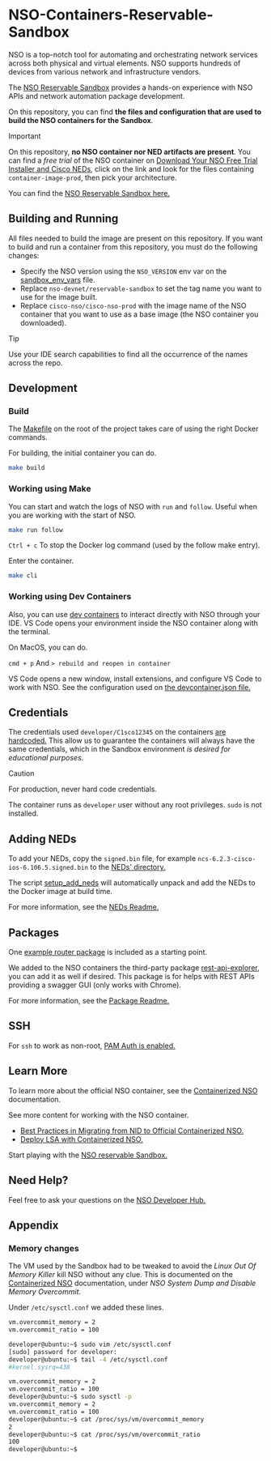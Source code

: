 # NSO-Containers-Reservable-Sandbox

NSO is a top-notch tool for automating and orchestrating network services across both physical and virtual elements. NSO supports hundreds of devices from various network and infrastructure vendors.

The [NSO Reservable Sandbox](https://devnetsandbox.cisco.com/DevNet/catalog/nso-sandbox_nso) provides a hands-on experience with NSO APIs and network automation package development.

On this repository, you can find **the files and configuration that are used to build the NSO containers for the Sandbox**.

> [!IMPORTANT]
> On this repository, **no NSO container nor NED artifacts are present**. You can find a _free trial_ of the NSO container on [Download Your NSO Free Trial Installer and Cisco NEDs](https://developer.cisco.com/docs/nso/getting-and-installing-nso/#download-your-nso-free-trial-installer-and-cisco-neds), click on the link and look for the files containing `container-image-prod`, then pick your architecture.

You can find the [NSO Reservable Sandbox here.](https://devnetsandbox.cisco.com/DevNet/catalog/nso-sandbox_nso)

## Building and Running

All files needed to build the image are present on this repository. If you want to build and run a container from this repository, you must do the following changes:

- Specify the NSO version using the `NSO_VERSION` env var on the [sandbox_env_vars](./sandbox_env_vars.sh#L1) file.
- Replace `nso-devnet/reservable-sandbox` to set the tag name you want to use for the image built.
- Replace `cisco-nso/cisco-nso-prod` with the image name of the NSO container that you want to use as a base image (the NSO container you downloaded).

> [!TIP]
> Use your IDE search capabilities to find all the occurrence of the names across the repo.

## Development

### Build

The [Makefile](Makefile) on the root of the project takes care of using the right Docker commands.

For building, the initial container you can do.

```bash
make build
```

### Working using Make

You can start and watch the logs of NSO with `run` and `follow`. Useful when you are working with the start of NSO.

```bash
make run follow
```

`Ctrl + c` To stop the Docker log command (used by the follow make entry).

Enter the container.

```bash
make cli
```

### Working using Dev Containers

Also, you can use [dev containers](https://containers.dev/) to interact directly with NSO through your IDE. VS Code opens your environment inside the NSO container along with the terminal.

On MacOS, you can do.

`cmd + p` And `> rebuild and reopen in container`

VS Code opens a new window, install extensions, and configure VS Code to work with NSO. See the configuration used on [the devcontainer.json file.](.devcontainer/devcontainer.json)

## Credentials

The credentials used `developer/C1sco12345` on the containers [are hardcoded.](Dockerfile#L18) This allow us to guarantee the containers will always have the same credentials, which in the Sandbox environment _is desired for educational purposes._

> [!CAUTION]
> For production, never hard code credentials.

The container runs as `developer` user without any root privileges. `sudo` is not installed.

## Adding NEDs

To add your NEDs, copy the `signed.bin` file, for example `ncs-6.2.3-cisco-ios-6.106.5.signed.bin` to the [NEDs' directory.](/neds/)

The script [setup_add_neds](scripts/setup_add_neds.sh) will automatically unpack and add the NEDs to the Docker image at build time.

For more information, see the [NEDs Readme.](neds/README.md)

## Packages

One [example router package](packages/router) is included as a starting point.

We added to the NSO containers the third-party package [rest-api-explorer](https://gitlab.com/nso-developer/rest-api-explorer/-/tree/master), you can add it as well if desired. This package is for helps with REST APIs providing a swagger GUI (only works with Chrome).

For more information, see the [Package Readme.](packages/README.md)

## SSH

For `ssh` to work as non-root, [PAM Auth is enabled.](config/ssh/sshd_config#L96)

## Learn More

To learn more about the official NSO container, see the [Containerized NSO](https://developer.cisco.com/docs/nso/guides/containerized-nso) documentation.

See more content for working with the NSO container.

- [Best Practices in Migrating from NID to Official Containerized NSO.](https://community.cisco.com/t5/crosswork-automation-hub-blogs/best-practices-in-migrating-from-nid-to-official-containerized/ba-p/5206419)
- [Deploy LSA with Containerized NSO.](https://community.cisco.com/t5/crosswork-automation-hub-blogs/deploy-lsa-with-containerized-nso/ba-p/5163795)

Start playing with the [NSO reservable Sandbox.](https://devnetsandbox.cisco.com/DevNet/catalog/nso-sandbox_nso)

## Need Help?

Feel free to ask your questions on the [NSO Developer Hub.](https://community.cisco.com/t5/nso-developer-hub/ct-p/5672j-dev-nso)

## Appendix

### Memory changes

The VM used by the Sandbox had to be tweaked to avoid the _Linux Out Of Memory Killer_ kill NSO without any clue. This is documented on the [Containerized NSO](https://developer.cisco.com/docs/nso/guides/containerized-nso/#administrative-information) documentation, under _NSO System Dump and Disable Memory Overcommit_.

Under `/etc/sysctl.conf` we added these lines.

```bash
vm.overcommit_memory = 2
vm.overcommit_ratio = 100
```

```bash
developer@ubuntu:~$ sudo vim /etc/sysctl.conf
[sudo] password for developer:
developer@ubuntu:~$ tail -4 /etc/sysctl.conf
#kernel.sysrq=438

vm.overcommit_memory = 2
vm.overcommit_ratio = 100
developer@ubuntu:~$ sudo sysctl -p
vm.overcommit_memory = 2
vm.overcommit_ratio = 100
developer@ubuntu:~$ cat /proc/sys/vm/overcommit_memory
2
developer@ubuntu:~$ cat /proc/sys/vm/overcommit_ratio
100
developer@ubuntu:~$
```
